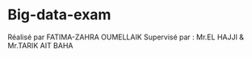 # Big-data-exam
Réalisé par FATIMA-ZAHRA OUMELLAIK 
Supervisé par :  Mr.EL HAJJI & Mr.TARIK AIT BAHA




